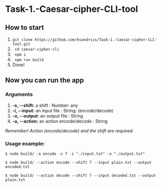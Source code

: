 # Task-1.-Caesar-cipher-CLI-tool

## How to start
1. ```git clone https://github.com/ksandrsis/Task-1.-Caesar-cipher-CLI-tool.git```
1. ``` cd caesar-cipher-cli```
1. ``` npm i```
1. ``` npm run build```
1. Done!

## Now you can run the app
### Arguments
1. __-s, --shift:__ a shift : Number: any
1. __-i, --input:__ an input file : String: (encode/decode)
1. __-o, --output:__ an output file : String
1. __-a, --action:__ an action encode/decode : String

_Remember! Action (encode/decode) and the shift are required._

### Usage example:

```$ node build/ -a encode -s 7 -i "./input.txt" -o "./output.txt"```

```$ node build/ --action encode --shift 7 --input plain.txt --output encoded.txt```

```$ node build/ --action decode --shift 7 --input decoded.txt --output plain.txt```